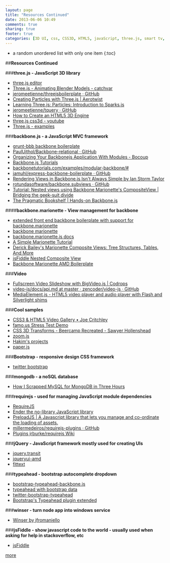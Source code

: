```yaml
---
layout: page
title: "Resources Continued"
date: 2013-06-06 10:49
comments: true
sharing: true
footer: true
categories: [3D UI, css, CSS3D, HTML5, javaScript, three.js, smart tv, grunt, jQuery, node.js, bootstrap, css, responsive design, api, learning, backbone.js, knockout.js]
---
```


* a random unordered list with only one item
{:toc}

##**Resources Continued**

###**three.js - JavaScript 3D library**
 * [three.js editor](http://mrdoob.github.com/three.js/editor/)
 * [Three.js - Animating Blender Models - catchvar](http://catchvar.com/threejs-animating-blender-models)
 * [jeromeetienne/threejsboilerplate · GitHub](https://github.com/jeromeetienne/threejsboilerplate)
 * [Creating Particles with Three.js | Aerotwist](http://www.aerotwist.com/tutorials/creating-particles-with-three-js/)
 * [Learning Three.js: Particles: Introduction to Sparks.js](http://learningthreejs.com/blog/2011/12/14/particles-introduction-to-sparks-js/)
 * [jeromeetienne/tquery · GitHub](https://github.com/jeromeetienne/tquery)
 * [How to Create an HTML5 3D Engine](http://sixrevisions.com/web-development/how-to-create-an-html5-3d-engine/)
 * [three.js css3d - youtube](http://localhost:3000/css3d_youtube.html#cats)
 * [Three.js - examples](http://stemkoski.github.com/Three.js/)

###**backbone.js - a JavaScript MVC framework**
 * [grunt-bbb backbone boilerplate](https://github.com/tbranyen/backbone-boilerplate)
 * [PaulUithol/Backbone-relational · GitHub](https://github.com/PaulUithol/Backbone-relational)
 * [Organizing Your Backbonejs Application With Modules - Bocoup](http://weblog.bocoup.com/organizing-your-backbone-js-application-with-modules/)
 * [Backbone.js Tutorials](http://backbonetutorials.com/)
 * [backbonetutorials.com/examples/modular-backbone/#](http://backbonetutorials.com/examples/modular-backbone/#)
 * [jamuhl/express-backbone-boilerplate · GitHub](https://github.com/jamuhl/express-backbone-boilerplate)
 * [Rendering Views in Backbone.js Isn't Always Simple by Ian Storm Taylor](http://ianstormtaylor.com/rendering-views-in-backbonejs-isnt-always-simple/)
 * [rotundasoftware/backbone.subviews · GitHub](https://github.com/rotundasoftware/backbone.subviews)
 * [Tutorial: Nested views using Backbone Marionette's CompositeView | Bridging the geek-suit divide](http://davidsulc.com/blog/2013/02/03/tutorial-nested-views-using-backbone-marionettes-compositeview/)
 * [The Pragmatic Bookshelf | Hands-on Backbone.js](http://pragprog.com/screencasts/v-dback/hands-on-backbone-js?tab=tab-links)

####**backbone.marionette - View management for backbone**
 * [extended front end backbone boilerplate with support for backbone.marionette](https://github.com/jamuhl/bmq-tmpl)
 * [backbone marionette](http://marionettejs.com/)
 * [backbone.marionette.js docs](http://derickbailey.github.com/backbone.marionette/docs/backbone.marionette.html)
 * [A Simple Marionette Tutorial](http://davidsulc.com/blog/2012/04/15/a-simple-backbone-marionette-tutorial/)
 * [Derick Bailey's Marionette Composite Views: Tree Structures, Tables, And More](http://lostechies.com/derickbailey/2012/04/05/composite-views-tree-structures-tables-and-more/)
 * [jsFiddle Nested Composite View](http://jsfiddle.net/derickbailey/QPg4D/)
 * [Backbone Marionette AMD Boilerplate](https://github.com/t2k/backbone.marionette-RequireJS)

###**Video**
 * [Fullscreen Video Slideshow with BigVideo.js | Codrops](http://tympanus.net/codrops/2012/09/19/fullscreen-video-slideshow-with-bigvideo-js/)
 * [video-js/docs/api.md at master · zencoder/video-js · GitHub](https://github.com/zencoder/video-js/blob/master/docs/api.md)
 * [MediaElement.js - HTML5 video player and audio player with Flash and Silverlight shims](http://mediaelementjs.com/#howitworks)

###**Cool samples**
 * [CSS3 & HTML5 Video Gallery • Joe Critchley](http://joecritchley.com/demos/css3-video-gallery/)
 * [famo.us Stress Test Demo](http://famo.us/r/YMcW)
 * [CSS 3D Transforms - Beercamp Recreated - Sawyer Hollenshead](http://labs.sawyerhollenshead.com/lab/css-3d-transform/)
 * [zoom.js](http://lab.hakim.se/zoom-js/)
 * [Hakim's projects](http://lab.hakim.se/)
 * [paper.js](http://paperjs.org/)

###**Bootstrap - responsive design CSS framework**
 * [twitter bootstrap](http://twitter.github.com/bootstrap/)

###**mongodb - a noSQL database**
 * [How I Scrapped MySQL for MongoDB in Three Hours](http://blog.programmableweb.com/2011/08/15/how-i-scrapped-mysql-for-mongodb-in-three-hours/)

###**requirejs - used for managing JavaScript module dependencies**
 * [RequireJS](http://requirejs.org/)
 * [Ender the no-library JavaScript library](http://ender.jit.su/#docs)
 * [PreloadJS | A Javascript library that lets you manage and co-ordinate the loading of assets.](http://www.createjs.com/#!/PreloadJS)
 * [millermedeiros/requirejs-plugins · GitHub](https://github.com/millermedeiros/requirejs-plugins)
 * [Plugins jrburke/requirejs Wiki](https://github.com/jrburke/requirejs/wiki/Plugins)

###**jQuery - JavaScript framework mostly used for creating UIs**
 * [jquery.transit](https://github.com/rstacruz/jquery.transit)
 * [jqueryui-amd](https://github.com/jrburke/jqueryui-amd)
 * [fittext](http://fittextjs.com/)

###**typeahead - bootstrap autocomplete dropdown**
 * [bootstrap-typeahead-backbone.js](https://gist.github.com/anonymous/1745614/)
 * [typeahead with bootstrap data](http://jsbin.com/upigej/1/edit)
 * [twitter-bootstrap-typeahead](https://github.com/tcrosen/twitter-bootstrap-typeahead)
 * [Bootstrap's Typeahead plugin extended](https://gist.github.com/gudbergur/1866577)

###**winser - turn node app into windows service**
 * [Winser by jfromaniello](http://jfromaniello.github.com/winser/)

###**jsFiddle - show javascript code to the world - usually used when asking for help in stackoverflow, etc**
 * [jsFiddle](http://jsfiddle.net/)

 [more](/more-resources/)
